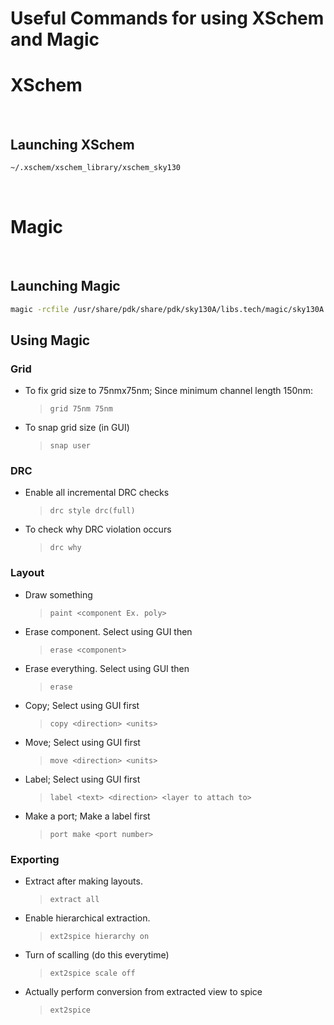 # Useful Commands for using XSchem and Magic

# XSchem

<br>

## Launching XSchem

```bash
~/.xschem/xschem_library/xschem_sky130
```

<br>

# Magic

<br>

## Launching Magic

```bash
magic -rcfile /usr/share/pdk/share/pdk/sky130A/libs.tech/magic/sky130A.magicrc <file name>.mag
```

## Using Magic

### Grid

* To fix grid size to 75nmx75nm; Since minimum channel length 150nm:

    >`grid 75nm 75nm`

* To snap grid size (in GUI)

    > `snap user` 

### DRC

* Enable all incremental DRC checks

    > `drc style drc(full)`

* To check why DRC violation occurs

    > `drc why`

### Layout

* Draw something

    > `paint <component Ex. poly>`

* Erase component. Select using GUI then

    > `erase <component>`

* Erase everything. Select using GUI then

    > `erase`

* Copy; Select using GUI first

    > `copy <direction> <units>`

* Move; Select using GUI first

    > `move <direction> <units>`

* Label; Select using GUI first

    > `label <text> <direction> <layer to attach to>`

* Make a port; Make a label first

    > `port make <port number>`

### Exporting

* Extract after making layouts.

    > `extract all`

* Enable hierarchical extraction.

    > `ext2spice hierarchy on`

* Turn of scalling (do this everytime)

    > `ext2spice scale off`

* Actually perform conversion from extracted view to spice

    > `ext2spice`